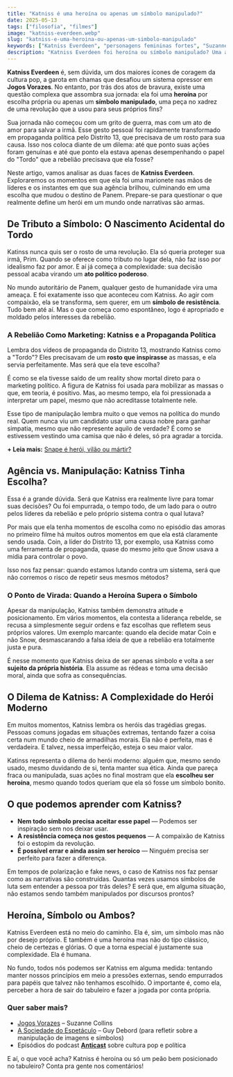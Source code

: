 ```yaml
---
title: "Katniss é uma heroína ou apenas um símbolo manipulado?"
date: 2025-05-13
tags: ["filosofia", "filmes"]
image: "katniss-everdeen.webp"
slug: "katniss-e-uma-heroina-ou-apenas-um-simbolo-manipulado"
keywords: ["Katniss Everdeen", "personagens femininas fortes", "Suzanne Collins"]
description: "Katniss Everdeen foi heroína ou símbolo manipulado? Uma análise sobre poder e agência no universo de Jogos Vorazes."
---
```


**Katniss Everdeen** é, sem dúvida, um dos maiores ícones de coragem da cultura pop, a garota em chamas que desafiou um sistema opressor em **Jogos Vorazes**. No entanto, por trás dos atos de bravura, existe uma questão complexa que assombra sua jornada: ela foi uma **heroína** por escolha própria ou apenas um **símbolo manipulado**, uma peça no xadrez de uma revolução que a usou para seus próprios fins?

Sua jornada não começou com um grito de guerra, mas com um ato de amor para salvar a irmã. Esse gesto pessoal foi rapidamente transformado em propaganda política pelo Distrito 13, que precisava de um rosto para sua causa. Isso nos coloca diante de um dilema: até que ponto suas ações foram genuínas e até que ponto ela estava apenas desempenhando o papel do "Tordo" que a rebelião precisava que ela fosse?

Neste artigo, vamos analisar as duas faces de **Katniss Everdeen**. Exploraremos os momentos em que ela foi uma marionete nas mãos de líderes e os instantes em que sua agência brilhou, culminando em uma escolha que mudou o destino de Panem. Prepare-se para questionar o que realmente define um herói em um mundo onde narrativas são armas.

## De Tributo a Símbolo: O Nascimento Acidental do Tordo

Katinss nunca quis ser o rosto de uma revolução. Ela só queria proteger sua irmã, Prim. Quando se oferece como tributo no lugar dela, não faz isso por idealismo faz por amor. E aí já começa a complexidade: sua decisão pessoal acaba virando um **ato político poderoso**.

No mundo autoritário de Panem, qualquer gesto de humanidade vira uma ameaça. E foi exatamente isso que aconteceu com Katniss. Ao agir com compaixão, ela se transforma, sem querer, em um **símbolo de resistência**. Tudo bem até aí. Mas o que começa como espontâneo, logo é apropriado e moldado pelos interesses da rebelião.

### A Rebelião Como Marketing: Katniss e a Propaganda Política

Lembra dos vídeos de propaganda do Distrito 13, mostrando Katniss como a "Tordo"? Eles precisavam de um **rosto que inspirasse** as massas, e ela servia perfeitamente. Mas será que ela teve escolha?

É como se ela tivesse saído de um reality show mortal direto para o marketing político. A figura de Katniss foi usada para mobilizar as massas o que, em teoria, é positivo. Mas, ao mesmo tempo, ela foi pressionada a interpretar um papel, mesmo que não acreditasse totalmente nele.

Esse tipo de manipulação lembra muito o que vemos na política do mundo real. Quem nunca viu um candidato usar uma causa nobre para ganhar simpatia, mesmo que não represente aquilo de verdade? É como se estivessem vestindo uma camisa que não é deles, só pra agradar a torcida.

**+ Leia mais:** [Snape é herói, vilão ou mártir?](https://nerdatico.com.br/snape-e-heroi-vilao-ou-martir/)

## Agência vs. Manipulação: Katniss Tinha Escolha?

Essa é a grande dúvida. Será que Katniss era realmente livre para tomar suas decisões? Ou foi empurrada, o tempo todo, de um lado para o outro pelos líderes da rebelião e pelo próprio sistema contra o qual lutava?

Por mais que ela tenha momentos de escolha como no episódio das amoras no primeiro filme há muitos outros momentos em que ela está claramente sendo usada. Coin, a líder do Distrito 13, por exemplo, usa Katniss como uma ferramenta de propaganda, quase do mesmo jeito que Snow usava a mídia para controlar o povo.

Isso nos faz pensar: quando estamos lutando contra um sistema, será que não corremos o risco de repetir seus mesmos métodos?

### O Ponto de Virada: Quando a Heroína Supera o Símbolo

Apesar da manipulação, Katniss também demonstra atitude e posicionamento. Em vários momentos, ela contesta a liderança rebelde, se recusa a simplesmente seguir ordens e faz escolhas que refletem seus próprios valores. Um exemplo marcante: quando ela decide matar Coin e não Snow, desmascarando a falsa ideia de que a rebelião era totalmente justa e pura.

É nesse momento que Katniss deixa de ser apenas símbolo e volta a ser **sujeito da própria história**. Ela assume as rédeas e toma uma decisão moral, ainda que sofra as consequências.

## O Dilema de Katniss: A Complexidade do Herói Moderno

Em muitos momentos, Katniss lembra os heróis das tragédias gregas. Pessoas comuns jogadas em situações extremas, tentando fazer a coisa certa num mundo cheio de armadilhas morais. Ela não é perfeita, mas é verdadeira. E talvez, nessa imperfeição, esteja o seu maior valor.

Katinss representa o dilema do herói moderno: alguém que, mesmo sendo usado, mesmo duvidando de si, tenta manter sua ética. Ainda que pareça fraca ou manipulada, suas ações no final mostram que ela **escolheu ser heroína**, mesmo quando todos queriam que ela só fosse um símbolo bonito.

## O que podemos aprender com Katniss?

*   **Nem todo símbolo precisa aceitar esse papel** — Podemos ser inspiração sem nos deixar usar.
*   **A resistência começa nos gestos pequenos** — A compaixão de Katniss foi o estopim da revolução.
*   **É possível errar e ainda assim ser heroico** — Ninguém precisa ser perfeito para fazer a diferença.

Em tempos de polarização e fake news, o caso de Katniss nos faz pensar como as narrativas são construídas. Quantas vezes usamos símbolos de luta sem entender a pessoa por trás deles? E será que, em alguma situação, não estamos sendo também manipulados por discursos prontos?

## Heroína, Símbolo ou Ambos?

Katniss Everdeen está no meio do caminho. Ela é, sim, um símbolo mas não por desejo próprio. E também é uma heroína mas não do tipo clássico, cheio de certezas e glórias. O que a torna especial é justamente sua complexidade. Ela é humana.

No fundo, todos nós podemos ser Katniss em alguma medida: tentando manter nossos princípios em meio a pressões externas, sendo empurrados para papéis que talvez não tenhamos escolhido. O importante é, como ela, perceber a hora de sair do tabuleiro e fazer a jogada por conta própria.

### Quer saber mais?

*   [Jogos Vorazes](https://amzn.to/4d5lxS8) – Suzanne Collins
*   [A Sociedade do Espetáculo](https://amzn.to/4iUZZZN) – Guy Debord (para refletir sobre a manipulação de imagens e símbolos)
*   Episódios do podcast **[Anticast](https://open.spotify.com/show/40IuG6Qs0lwYntanTQbpDJ)** sobre cultura pop e política

E aí, o que você acha? Katniss é heroína ou só um peão bem posicionado no tabuleiro? Conta pra gente nos comentários!